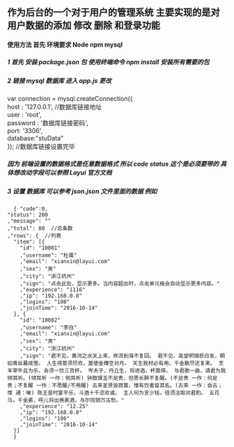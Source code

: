    ## 作为后台的一个对于用户的管理系统 主要实现的是对用户数据的添加 修改  删除  和登录功能
   #### 使用方法 首先 环境要求 Node  npm  mysql
   ##### 1 首先 安装 package.json 包 使用终端命令 npm install 安装所有需要的包
   ##### 2 链接 mysql 数据库  进入 app.js 更改 
   
  var connection = mysql.createConnection({     
  host     : '127.0.0.1',   //数据库链接地址    
  user     : 'root',              
  password : '数据库链接密码',       
  port: '3306',    
  database:"stuData"               
      });
  //数据库链接设置完毕
  ##### 因为 前端设置的数据格式是任意数据格式 所以 code  status 这个是必须要带的  具体想改动字段可以参照 Layui 官方文档
  ##### 3 设置 数据库 可以参考 json.json 文件里面的数据  例如 
      { "code":0,
    "status": 200
    ,"message": ""  
    ,"total": 80  //总条数
    ,"rows": {  //列表
      "item": [{
        "id": "10001"
        ,"username": "杜甫"
        ,"email": "xianxin@layui.com"
        ,"sex": "男"
        ,"city": "浙江杭州"
        ,"sign": "点击此处，显示更多。当内容超出时，点击单元格会自动显示更多内容。"
        ,"experience": "1116"
        ,"ip": "192.168.0.8"
        ,"logins": "108"
        ,"joinTime": "2016-10-14"
      }, {
        "id": "10002"
        ,"username": "李白"
        ,"email": "xianxin@layui.com"
        ,"sex": "男"
        ,"city": "浙江杭州"
        ,"sign": "君不见，黄河之水天上来，奔流到海不复回。 君不见，高堂明镜悲白发，朝如青丝暮成雪。 人生得意须尽欢，莫使金樽空对月。 天生我材必有用，千金散尽还复来。 烹羊宰牛且为乐，会须一饮三百杯。 岑夫子，丹丘生，将进酒，杯莫停。 与君歌一曲，请君为我倾耳听。(倾耳听 一作：侧耳听) 钟鼓馔玉不足贵，但愿长醉不复醒。(不足贵 一作：何足贵；不复醒 一作：不愿醒/不用醒) 古来圣贤皆寂寞，惟有饮者留其名。(古来 一作：自古；惟 通：唯) 陈王昔时宴平乐，斗酒十千恣欢谑。 主人何为言少钱，径须沽取对君酌。 五花马，千金裘，呼儿将出换美酒，与尔同销万古愁。"
        ,"experience": "12.25"
        ,"ip": "192.168.0.8"
        ,"logins": "106"
        ,"joinTime": "2016-10-14"
      }]
      }
